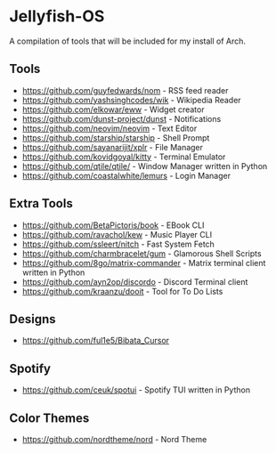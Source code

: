 # Jellyfish-OS
A compilation of tools that will be included for my install of Arch.

## Tools
* https://github.com/guyfedwards/nom - RSS feed reader
* https://github.com/yashsinghcodes/wik - Wikipedia Reader
* https://github.com/elkowar/eww - Widget creator
* https://github.com/dunst-project/dunst - Notifications
* https://github.com/neovim/neovim - Text Editor
* https://github.com/starship/starship - Shell Prompt
* https://github.com/sayanarijit/xplr - File Manager
* https://github.com/kovidgoyal/kitty - Terminal Emulator
* https://github.com/qtile/qtile/ - Window Manager written in Python
* https://github.com/coastalwhite/lemurs - Login Manager

## Extra Tools
* https://github.com/BetaPictoris/book - EBook CLI
* https://github.com/ravachol/kew - Music Player CLI
* https://github.com/ssleert/nitch - Fast System Fetch
* https://github.com/charmbracelet/gum - Glamorous Shell Scripts
* https://github.com/8go/matrix-commander - Matrix terminal client written in Python
* https://github.com/ayn2op/discordo - Discord Terminal client
* https://github.com/kraanzu/dooit - Tool for To Do Lists

## Designs
* https://github.com/ful1e5/Bibata_Cursor

## Spotify
* https://github.com/ceuk/spotui - Spotify TUI written in Python


## Color Themes
* https://github.com/nordtheme/nord - Nord Theme
